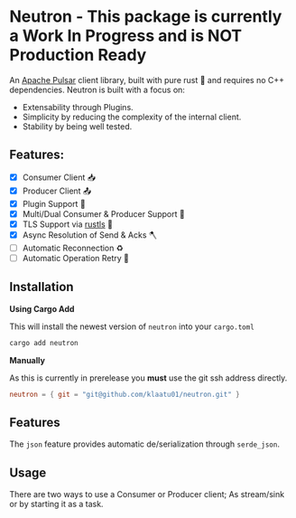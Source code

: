 # Neutron - **This package is currently a Work In Progress and is NOT Production Ready**

An [Apache Pulsar](https://github.com/apache/pulsar) client library, built with pure rust 🦀 and requires no C++ dependencies.
Neutron is built with a focus on:

- Extensability through Plugins.
- Simplicity by reducing the complexity of the internal client.
- Stability by being well tested.

## Features:

- [x] Consumer Client 📥
- [x] Producer Client 📤
- [x] Plugin Support 🔌
- [x] Multi/Dual Consumer & Producer Support 🤝
- [x] TLS Support via [rustls](https://github.com/rustls/rustls) 🔐
- [x] Async Resolution of Send & Acks 🪓
- [ ] Automatic Reconnection ♻️
- [ ] Automatic Operation Retry 🚀

## Installation

**Using Cargo Add**

This will install the newest version of `neutron` into your `cargo.toml`

```bash
cargo add neutron
```

**Manually**

As this is currently in prerelease you **must** use the git ssh address directly.

```toml
neutron = { git = "git@github.com/klaatu01/neutron.git" }
```

## Features

The `json` feature provides automatic de/serialization through `serde_json`.

## Usage

There are two ways to use a Consumer or Producer client; As stream/sink or by starting it as a task.

